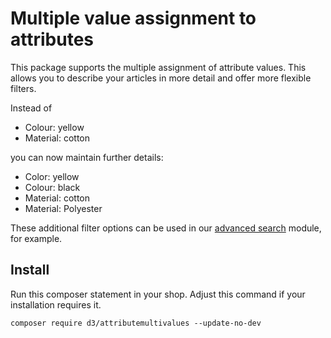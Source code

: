 # Multiple value assignment to attributes

This package supports the multiple assignment of attribute values. This allows you to describe your articles in more detail and offer more flexible filters.

Instead of 
* Colour: yellow
* Material: cotton

you can now maintain further details:
* Color: yellow
* Colour: black
* Material: cotton
* Material: Polyester

These additional filter options can be used in our [advanced search](https://packagist.org/packages/d3/extsearch) module, for example.

## Install

Run this composer statement in your shop. Adjust this command if your installation requires it.

```
composer require d3/attributemultivalues --update-no-dev
```

